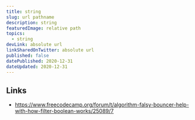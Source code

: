 ```yaml
---
title: string
slug: url pathname
description: string
featuredImage: relative path
topics:
  - string
devLink: absolute url
linkSharedOnTwitter: absolute url
published: false
datePublished: 2020-12-31
dateUpdated: 2020-12-31
---
```


## Links

- https://www.freecodecamp.org/forum/t/algorithm-falsy-bouncer-help-with-how-filter-boolean-works/25089/7
